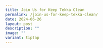 ```yaml
---
title: Join Us for Keep Tekka Clean
permalink: /join-us-for-keep-tekka-clean/
date: 2024-06-26
layout: post
description: ""
image: ""
variant: tiptap
---
```


